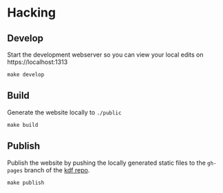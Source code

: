 # Hacking

## Develop

Start the development webserver so you can view your local edits on
https://localhost:1313

```
make develop
```

## Build

Generate the website locally to `./public`

```
make build
```

## Publish

Publish the website by pushing the locally generated static files to the
`gh-pages` branch of the [kdf repo](https://github.com/cisco-sso/kdf).

```
make publish
```

